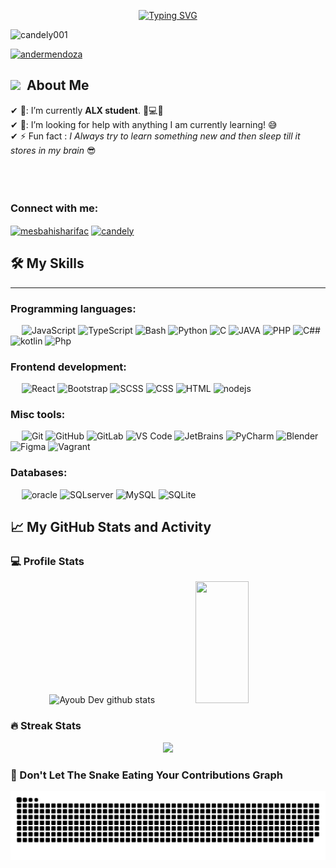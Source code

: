 <p align="center">
<a href="https://git.io/typing-svg"><img src="https://readme-typing-svg.demolab.com?font=Fira+Code&weight=600&size=25&pause=1000&color=F727E1&width=435&lines=Hi%F0%9F%91%8B%2C+I'm+Candely" alt="Typing SVG" /></a>

<p align="left"> <img src="https://komarev.com/ghpvc/?username=candely001&label=Profile%20views&color=0e75b6&style=flat" alt="candely001" /> </p>

<p align="left"> <a href="https://github.com/ryo-ma/github-profile-trophy"><img src="https://github-profile-trophy.vercel.app/?username=candely001&theme=dracula&column=7" alt="andermendoza" /></a> </p>




## <img src="https://media.giphy.com/media/iY8CRBdQXODJSCERIr/giphy.gif" width="30px">&nbsp; About Me


✔ 🌱: I’m currently **ALX student**. 🧠💻🤖<br>
✔ 🤔: I’m looking for help with anything I am currently learning! 😅<br>
✔ ⚡  Fun fact : *I Always try to learn something new and then sleep till it stores in my brain* 😎<br><br><br><br>
  
### Connect with me:
<p align="left">
<a href="https://twitter.com/mesbahisharifac" target="blank"><img align="center" src="https://raw.githubusercontent.com/rahuldkjain/github-profile-readme-generator/master/src/images/icons/Social/twitter.svg" alt="mesbahisharifac" height="30" width="40" /></a>
<a href="https://stackoverflow.com/users/candely" target="blank"><img align="center" src="https://raw.githubusercontent.com/rahuldkjain/github-profile-readme-generator/master/src/images/icons/Social/stack-overflow.svg" alt="candely" height="30" width="40" /></a>
</p>


## 🛠️ My Skills
-------------------
### Programming languages:
&emsp;
![JavaScript](https://img.shields.io/badge/-JavaScript-000?&logo=JavaScript)
![TypeScript](https://img.shields.io/badge/-TypeScript-000?&logo=TypeScript&logoColor=007ACC)
![Bash](https://img.shields.io/badge/-Bash-000?&logo=GNU-Bash)
![Python](https://img.shields.io/badge/-Python-000?&logo=Python)
![C](https://img.shields.io/badge/-C-000?&logo=C)
![JAVA](https://img.shields.io/badge/-JAVA-000?&logo=Java)
![PHP](https://img.shields.io/badge/-PHP-000?&logo=PHP)
![C##](https://img.shields.io/badge/-C%20sharp-000?&logo=C##)
![kotlin](https://img.shields.io/badge/-Kotlin-000?&logo=Kotlin)
![Php](https://img.shields.io/badge/-Php-000?&logo=Php)
### Frontend development:
&emsp;
![React](https://img.shields.io/badge/-React-000?&logo=React)
![Bootstrap](https://img.shields.io/badge/-Bootstrap-000?&logo=Bootstrap)
![SCSS](https://img.shields.io/badge/-SCSS-000?&logo=Sass)
![CSS](https://img.shields.io/badge/-CSS-000?&logo=CSS3)
![HTML](https://img.shields.io/badge/-HTML-000?&logo=HTML5)
![nodejs](https://img.shields.io/badge/-node.js-000?&logo=node.js)
### Misc tools:
&emsp;
![Git](https://img.shields.io/badge/-Git-000?&logo=Git)
![GitHub](https://img.shields.io/badge/-GitHub-000?&logo=GitHub)
![GitLab](https://img.shields.io/badge/-GitLab-000?&logo=GitLab)
![VS Code](https://img.shields.io/badge/-VS%20Code-000?&logo=Visual-Studio-Code)
![JetBrains](https://img.shields.io/badge/-JetBrains-000?&logo=JetBrains)
![PyCharm](https://img.shields.io/badge/-PyCharm-000?&logo=PyCharm)
![Blender](https://img.shields.io/badge/-Blender-000?&logo=Blender)
![Figma](https://img.shields.io/badge/-Figma-000?&logo=figma)
![Vagrant](https://img.shields.io/badge/-Vagrant-000?&logo=vagrant)

### Databases:
&emsp;
![oracle](https://img.shields.io/badge/-oracle-000?&logo=oracle)
![SQLserver](https://img.shields.io/badge/-SQLServer-000?&logo=SQL-server)
![MySQL](https://img.shields.io/badge/-MySQL-000?&logo=MySQL)
![SQLite](https://img.shields.io/badge/-SQLite-000?&logo=SQLite)

## 📈 My GitHub Stats and Activity

### 💻 Profile Stats


<div align="center">  
  <img width="49%" height="195px" src="https://github-readme-stats.vercel.app/api?username=candely001&show_icons=true&count_private=true&hide_border=true&title_color=00b3ff&icon_color=00b4ff&text_color=c9d1d9&bg_color=0d1117" alt="Ayoub Dev github stats" /> 
  <img width="41%" height="195px" src="https://github-readme-stats.vercel.app/api/top-langs/?username=candely001&layout=compact&hide_border=true&title_color=00b3ff&text_color=00b4ff&bg_color=0d1117" />
</div>

### 🔥 Streak Stats

 <p align="center">
 <img  src="https://github-readme-streak-stats.herokuapp.com?user=candely001&theme=tokyonight_duo&hide_border=true"
 </p>
  
### 🐍 Don't Let The Snake Eating Your Contributions Graph
![](https://github.com/Platane/snk/raw/output/github-contribution-grid-snake.svg)
